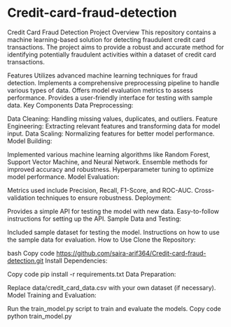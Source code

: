 # Credit-card-fraud-detection
Credit Card Fraud Detection Project
Overview
This repository contains a machine learning-based solution for detecting fraudulent credit card transactions. The project aims to provide a robust and accurate method for identifying potentially fraudulent activities within a dataset of credit card transactions.

Features
Utilizes advanced machine learning techniques for fraud detection.
Implements a comprehensive preprocessing pipeline to handle various types of data.
Offers model evaluation metrics to assess performance.
Provides a user-friendly interface for testing with sample data.
Key Components
Data Preprocessing:

Data Cleaning: Handling missing values, duplicates, and outliers.
Feature Engineering: Extracting relevant features and transforming data for model input.
Data Scaling: Normalizing features for better model performance.
Model Building:

Implemented various machine learning algorithms like Random Forest, Support Vector Machine, and Neural Network.
Ensemble methods for improved accuracy and robustness.
Hyperparameter tuning to optimize model performance.
Model Evaluation:

Metrics used include Precision, Recall, F1-Score, and ROC-AUC.
Cross-validation techniques to ensure robustness.
Deployment:

Provides a simple API for testing the model with new data.
Easy-to-follow instructions for setting up the API.
Sample Data and Testing:

Included sample dataset for testing the model.
Instructions on how to use the sample data for evaluation.
How to Use
Clone the Repository:

bash
Copy code
https://github.com/saira-arif364/Credit-card-fraud-detection.git
Install Dependencies:

Copy code
pip install -r requirements.txt
Data Preparation:

Replace data/credit_card_data.csv with your own dataset (if necessary).
Model Training and Evaluation:

Run the train_model.py script to train and evaluate the models.
Copy code
python train_model.py

